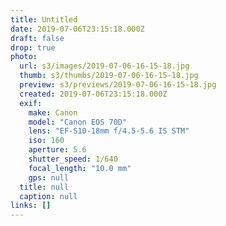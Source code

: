 ```yaml
---
title: Untitled
date: 2019-07-06T23:15:18.000Z
draft: false
drop: true
photo:
  url: s3/images/2019-07-06-16-15-18.jpg
  thumb: s3/thumbs/2019-07-06-16-15-18.jpg
  preview: s3/previews/2019-07-06-16-15-18.jpg
  created: 2019-07-06T23:15:18.000Z
  exif:
    make: Canon
    model: "Canon EOS 70D"
    lens: "EF-S10-18mm f/4.5-5.6 IS STM"
    iso: 160
    aperture: 5.6
    shutter_speed: 1/640
    focal_length: "10.0 mm"
    gps: null
  title: null
  caption: null
links: []
---
```

